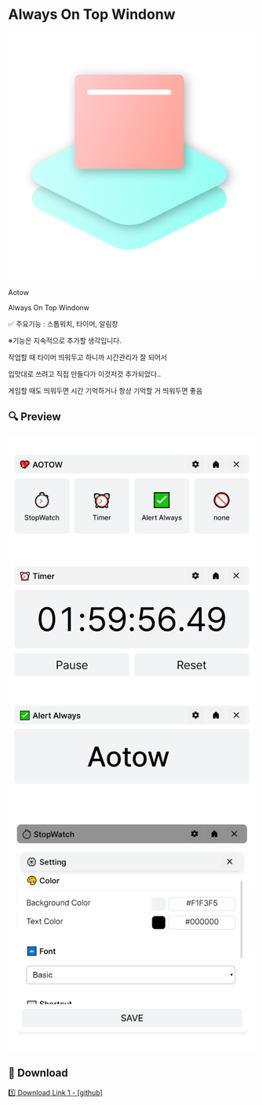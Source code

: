# Always On Top Windonw


<img src='icon.png'>

Aotow

Always On Top Windonw

✅ 주요기능 : 스톱워치, 타이머, 알림창

※기능은 지속적으로 추가할 생각입니다.


작업할 때 타이머 띄워두고 하니까 시간관리가 잘 되어서

입맛대로 쓰려고 직접 만들다가 이것저것 추가되었다..

게임할 때도 띄워두면 시간 기억하거나 항상 기억할 거 띄워두면 좋음


## 🔍 Preview

<img src='preview1.png'>
<img src='preview2.png'>
<img src='preview3.png'>
<img src='preview4.png'>


## 💾 Download


<a href='https://github.com/k2mj2m2n/AlwaysOnTopWindow/releases'>1️⃣ Download Link 1 - [github]</a>

